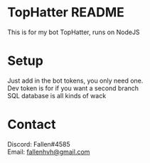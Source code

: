 # TopHatter README
This is for my bot TopHatter, runs on NodeJS

# Setup
Just add in the bot tokens, you only need one.<br>
Dev token is for if you want a second branch<br>
SQL database is all kinds of wack<br>

# Contact
Discord: Fallen#4585<br>
Email: fallenhvh@gmail.com
